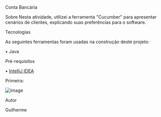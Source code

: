 Conta Bancária

</p>
Sobre
Nesta atividade, utilizei a ferramenta "Cucumber" para apresentar cenários de clientes, explicando suas preferências para o software.

Tecnologias
<p> As seguintes ferramentas foram usadas na construção deste projeto:</p>
<p>• Java </p>
Pré-requisitos
<p>• <a href="https://www.jetbrains.com/pt-br/idea/">IntelliJ IDEA</a></p>
Primeira:

![image](https://github.com/GarciaGGOO/Conta-Banc-ria/assets/111614180/cc5d813b-02d9-42e5-88d9-40894fd5a21d)



Autor
<p> Guilherme </p>
